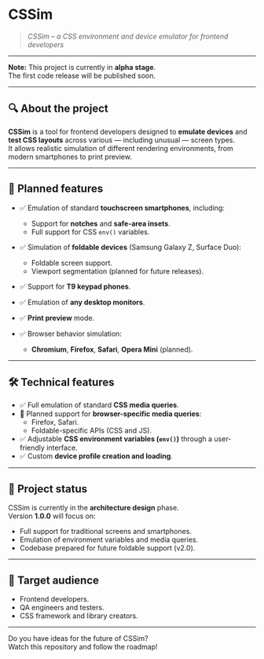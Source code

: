 # CSSim

> _CSSim – a CSS environment and device emulator for frontend developers_

---

**Note:** This project is currently in **alpha stage**.  
The first code release will be published soon.

---

## 🔍 About the project

**CSSim** is a tool for frontend developers designed to **emulate devices** and **test CSS layouts** across various — including unusual — screen types.  
It allows realistic simulation of different rendering environments, from modern smartphones to print preview.

---

## 🎯 Planned features

- ✅ Emulation of standard **touchscreen smartphones**, including:
  - Support for **notches** and **safe-area insets**.
  - Full support for CSS `env()` variables.

- ✅ Simulation of **foldable devices** (Samsung Galaxy Z, Surface Duo):
  - Foldable screen support.
  - Viewport segmentation (planned for future releases).

- ✅ Support for **T9 keypad phones**.

- ✅ Emulation of **any desktop monitors**.

- ✅ **Print preview** mode.

- ✅ Browser behavior simulation:
  - **Chromium**, **Firefox**, **Safari**, **Opera Mini** (planned).

---

## 🛠️ Technical features

- ✅ Full emulation of standard **CSS media queries**.
- 🚧 Planned support for **browser-specific media queries**:
  - Firefox, Safari.
  - Foldable-specific APIs (CSS and JS).
- ✅ Adjustable **CSS environment variables (`env()`)** through a user-friendly interface.
- ✅ Custom **device profile creation and loading**.

---

## 📅 Project status

CSSim is currently in the **architecture design** phase.  
Version **1.0.0** will focus on:
- Full support for traditional screens and smartphones.
- Emulation of environment variables and media queries.
- Codebase prepared for future foldable support (v2.0).

---

## 📌 Target audience

- Frontend developers.
- QA engineers and testers.
- CSS framework and library creators.

---

Do you have ideas for the future of CSSim?  
Watch this repository and follow the roadmap!
